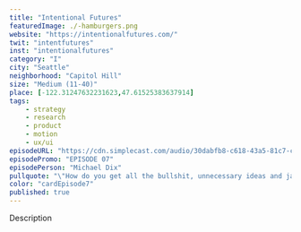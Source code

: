 ```yaml
---
title: "Intentional Futures"
featuredImage: ./-hamburgers.png
website: "https://intentionalfutures.com/"
twit: "intentfutures"
inst: "intentionalfutures"
category: "I"
city: "Seattle"
neighborhood: "Capitol Hill"
size: "Medium (11-40)"
place: [-122.31247632231623,47.61525383637914]
tags:
    - strategy
    - research
    - product
    - motion
    - ux/ui
episodeURL: "https://cdn.simplecast.com/audio/30dabfb8-c618-43a5-81c7-c5c83750983a/episodes/29f417ff-0c53-4cfc-8e56-59834f006bc6/audio/308675fa-0c1b-4856-b0b9-be87beeba2e7/default_tc.mp3?nocache"
episodePromo: "EPISODE 07"
episodePerson: "Michael Dix"
pullquote: "\"How do you get all the bullshit, unnecessary ideas and jargon out and get real clarity in terms of what you're saying and why, what you need to pay attention to, what you don't and why? That informs all of our work.\""
color: "cardEpisode7"    
published: true
---
```


Description

